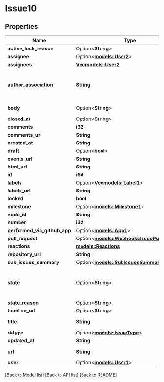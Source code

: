 # Issue10

## Properties

Name | Type | Description | Notes
------------ | ------------- | ------------- | -------------
**active_lock_reason** | Option<**String**> |  | 
**assignee** | Option<[**models::User2**](User_2.md)> |  | [optional]
**assignees** | [**Vec<models::User2>**](User_2.md) |  | 
**author_association** | **String** | How the author is associated with the repository. | 
**body** | Option<**String**> | Contents of the issue | 
**closed_at** | Option<**String**> |  | 
**comments** | **i32** |  | 
**comments_url** | **String** |  | 
**created_at** | **String** |  | 
**draft** | Option<**bool**> |  | [optional]
**events_url** | **String** |  | 
**html_url** | **String** |  | 
**id** | **i64** |  | 
**labels** | Option<[**Vec<models::Label1>**](Label_1.md)> |  | [optional]
**labels_url** | **String** |  | 
**locked** | **bool** |  | 
**milestone** | Option<[**models::Milestone1**](Milestone_1.md)> |  | 
**node_id** | **String** |  | 
**number** | **i32** |  | 
**performed_via_github_app** | Option<[**models::App1**](App_1.md)> |  | [optional]
**pull_request** | Option<[**models::WebhooksIssuePullRequest**](webhooks_issue_pull_request.md)> |  | [optional]
**reactions** | [**models::Reactions**](Reactions.md) |  | 
**repository_url** | **String** |  | 
**sub_issues_summary** | Option<[**models::SubIssuesSummary**](Sub_issues_Summary.md)> |  | [optional]
**state** | Option<**String**> | State of the issue; either 'open' or 'closed' | [optional]
**state_reason** | Option<**String**> |  | [optional]
**timeline_url** | Option<**String**> |  | [optional]
**title** | **String** | Title of the issue | 
**r#type** | Option<[**models::IssueType**](issue-type.md)> |  | [optional]
**updated_at** | **String** |  | 
**url** | **String** | URL for the issue | 
**user** | Option<[**models::User1**](User_1.md)> |  | 

[[Back to Model list]](../README.md#documentation-for-models) [[Back to API list]](../README.md#documentation-for-api-endpoints) [[Back to README]](../README.md)


